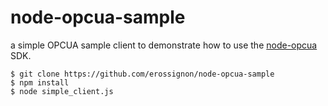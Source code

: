 node-opcua-sample
=================

a simple OPCUA sample client to demonstrate how to use the [node-opcua](https://github.com/erossignon/node-opcua) SDK.



    $ git clone https://github.com/erossignon/node-opcua-sample
    $ npm install
    $ node simple_client.js
    
